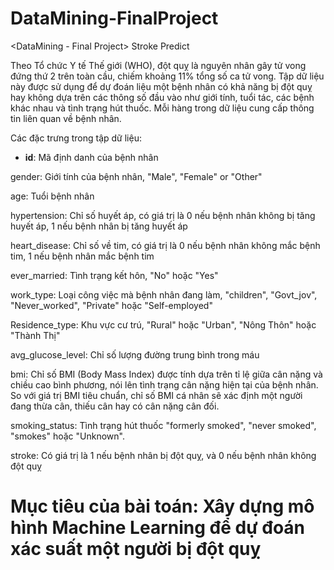 # DataMining-FinalProject
&lt;DataMining - Final Project> Stroke Predict

Theo Tổ chức Y tế Thế giới (WHO), đột quỵ là nguyên nhân gây tử vong đứng thứ 2 trên toàn cầu, chiếm khoảng 11% tổng số ca tử vong. Tập dữ liệu này được sử dụng để dự đoán liệu một bệnh nhân có khả năng bị đột quỵ hay không dựa trên các thông số đầu vào như giới tính, tuổi tác, các bệnh khác nhau và tình trạng hút thuốc. Mỗi hàng trong dữ liệu cung cấp thông tin liên quan về bệnh nhân.

Các đặc trưng trong tập dữ liệu:

- **id**: Mã định danh của bệnh nhân

gender: Giới tính của bệnh nhân, "Male", "Female" or "Other"

age: Tuổi bệnh nhân

hypertension: Chỉ số huyết áp, có giá trị là 0 nếu bệnh nhân không bị tăng huyết áp, 1 nếu bệnh nhân bị tăng huyết áp

heart_disease: Chỉ số về tim, có giá trị là 0 nếu bệnh nhân không mắc bệnh tim, 1 nếu bệnh nhân mắc bệnh tim

ever_married: Tình trạng kết hôn, "No" hoặc "Yes"

work_type: Loại công việc mà bệnh nhân đang làm, "children", "Govt_jov", "Never_worked", "Private" hoặc "Self-employed"

Residence_type: Khu vực cư trú, "Rural" hoặc "Urban", "Nông Thôn" hoặc "Thành Thị"

avg_glucose_level: Chỉ số lượng đường trung bình trong máu

bmi: Chỉ số BMI (Body Mass Index) được tính dựa trên tỉ lệ giữa cân nặng và chiều cao bình phương, nói lên tình trạng cân nặng hiện tại của bệnh nhân. So với giá trị BMI tiêu chuẩn, chỉ số BMI cá nhân sẽ xác định một người đang thừa cân, thiếu cân hay có cân nặng cân đối.

smoking_status: Tình trạng hút thuốc "formerly smoked", "never smoked", "smokes" hoặc "Unknown".

stroke: Có giá trị là 1 nếu bệnh nhân bị đột quỵ, và 0 nếu bệnh nhân không đột quỵ

# Mục tiêu của bài toán: Xây dựng mô hình Machine Learning để dự đoán xác suất một người bị đột quỵ
